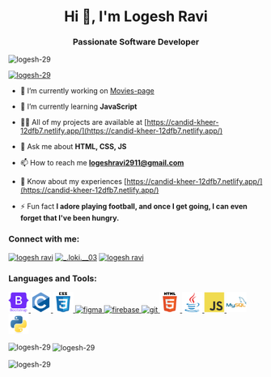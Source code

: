 <h1 align="center">Hi 👋, I'm Logesh Ravi</h1>
<h3 align="center">Passionate Software Developer</h3>

<p align="left"> <img src="https://komarev.com/ghpvc/?username=logesh-29&label=Profile%20views&color=0e75b6&style=flat" alt="logesh-29" /> </p>

<p align="left"> <a href="https://github.com/ryo-ma/github-profile-trophy"><img src="https://github-profile-trophy.vercel.app/?username=logesh-29" alt="logesh-29" /></a> </p>

- 🔭 I’m currently working on [Movies-page](https://moonlit-hotteok-85b870.netlify.app/)

- 🌱 I’m currently learning **JavaScript**

- 👨‍💻 All of my projects are available at [https://candid-kheer-12dfb7.netlify.app/](https://candid-kheer-12dfb7.netlify.app/)

- 💬 Ask me about **HTML, CSS, JS**

- 📫 How to reach me **logeshravi2911@gmail.com**

- 📄 Know about my experiences [https://candid-kheer-12dfb7.netlify.app/](https://candid-kheer-12dfb7.netlify.app/)

- ⚡ Fun fact **I adore playing football, and once I get going, I can even forget that I've been hungry.**

<h3 align="left">Connect with me:</h3>
<p align="left">
<a href="https://linkedin.com/in/logesh ravi" target="blank"><img align="center" src="https://raw.githubusercontent.com/rahuldkjain/github-profile-readme-generator/master/src/images/icons/Social/linked-in-alt.svg" alt="logesh ravi" height="30" width="40" /></a>
<a href="https://instagram.com/_.loki.__03" target="blank"><img align="center" src="https://raw.githubusercontent.com/rahuldkjain/github-profile-readme-generator/master/src/images/icons/Social/instagram.svg" alt="_.loki.__03" height="30" width="40" /></a>
<a href="https://www.hackerrank.com/logesh ravi" target="blank"><img align="center" src="https://raw.githubusercontent.com/rahuldkjain/github-profile-readme-generator/master/src/images/icons/Social/hackerrank.svg" alt="logesh ravi" height="30" width="40" /></a>
</p>

<h3 align="left">Languages and Tools:</h3>
<p align="left"> <a href="https://getbootstrap.com" target="_blank" rel="noreferrer"> <img src="https://raw.githubusercontent.com/devicons/devicon/master/icons/bootstrap/bootstrap-plain-wordmark.svg" alt="bootstrap" width="40" height="40"/> </a> <a href="https://www.cprogramming.com/" target="_blank" rel="noreferrer"> <img src="https://raw.githubusercontent.com/devicons/devicon/master/icons/c/c-original.svg" alt="c" width="40" height="40"/> </a> <a href="https://www.w3schools.com/css/" target="_blank" rel="noreferrer"> <img src="https://raw.githubusercontent.com/devicons/devicon/master/icons/css3/css3-original-wordmark.svg" alt="css3" width="40" height="40"/> </a> <a href="https://www.figma.com/" target="_blank" rel="noreferrer"> <img src="https://www.vectorlogo.zone/logos/figma/figma-icon.svg" alt="figma" width="40" height="40"/> </a> <a href="https://firebase.google.com/" target="_blank" rel="noreferrer"> <img src="https://www.vectorlogo.zone/logos/firebase/firebase-icon.svg" alt="firebase" width="40" height="40"/> </a> <a href="https://git-scm.com/" target="_blank" rel="noreferrer"> <img src="https://www.vectorlogo.zone/logos/git-scm/git-scm-icon.svg" alt="git" width="40" height="40"/> </a> <a href="https://www.w3.org/html/" target="_blank" rel="noreferrer"> <img src="https://raw.githubusercontent.com/devicons/devicon/master/icons/html5/html5-original-wordmark.svg" alt="html5" width="40" height="40"/> </a> <a href="https://www.java.com" target="_blank" rel="noreferrer"> <img src="https://raw.githubusercontent.com/devicons/devicon/master/icons/java/java-original.svg" alt="java" width="40" height="40"/> </a> <a href="https://developer.mozilla.org/en-US/docs/Web/JavaScript" target="_blank" rel="noreferrer"> <img src="https://raw.githubusercontent.com/devicons/devicon/master/icons/javascript/javascript-original.svg" alt="javascript" width="40" height="40"/> </a> <a href="https://www.mysql.com/" target="_blank" rel="noreferrer"> <img src="https://raw.githubusercontent.com/devicons/devicon/master/icons/mysql/mysql-original-wordmark.svg" alt="mysql" width="40" height="40"/> </a> <a href="https://www.python.org" target="_blank" rel="noreferrer"> <img src="https://raw.githubusercontent.com/devicons/devicon/master/icons/python/python-original.svg" alt="python" width="40" height="40"/> </a> </p>

<p><img align="left" src="https://github-readme-stats.vercel.app/api/top-langs?username=logesh-29&show_icons=true&locale=en&layout=compact" alt="logesh-29" /></p>

<p>&nbsp;<img align="center" src="https://github-readme-stats.vercel.app/api?username=logesh-29&show_icons=true&locale=en" alt="logesh-29" /></p>

<p><img align="center" src="https://github-readme-streak-stats.herokuapp.com/?user=logesh-29&" alt="logesh-29" /></p>
